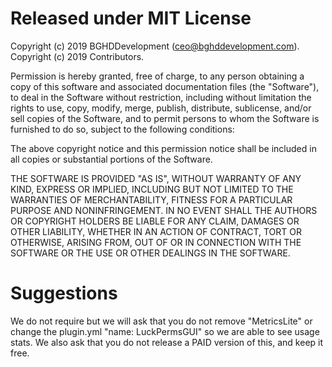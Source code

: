 # Released under MIT License

Copyright (c) 2019 BGHDDevelopment (ceo@bghddevelopment.com).  
Copyright (c) 2019 Contributors.

Permission is hereby granted, free of charge, to any person obtaining a copy of this software and associated documentation files (the "Software"), to deal in the Software without restriction, including without limitation the rights to use, copy, modify, merge, publish, distribute, sublicense, and/or sell copies of the Software, and to permit persons to whom the Software is furnished to do so, subject to the following conditions:

The above copyright notice and this permission notice shall be included in all copies or substantial portions of the Software.

THE SOFTWARE IS PROVIDED "AS IS", WITHOUT WARRANTY OF ANY KIND, EXPRESS OR IMPLIED, INCLUDING BUT NOT LIMITED TO THE WARRANTIES OF MERCHANTABILITY, FITNESS FOR A PARTICULAR PURPOSE AND NONINFRINGEMENT. IN NO EVENT SHALL THE AUTHORS OR COPYRIGHT HOLDERS BE LIABLE FOR ANY CLAIM, DAMAGES OR OTHER LIABILITY, WHETHER IN AN ACTION OF CONTRACT, TORT OR OTHERWISE, ARISING FROM, OUT OF OR IN CONNECTION WITH THE SOFTWARE OR THE USE OR OTHER DEALINGS IN THE SOFTWARE.

# Suggestions
We do not require but we will ask that you do not remove "MetricsLite" or change the plugin.yml "name: LuckPermsGUI" so we are able to see usage stats.
We also ask that you do not release a PAID version of this, and keep it free.
